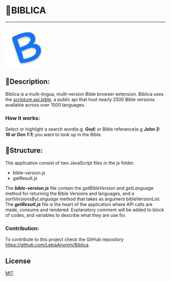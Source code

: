 

# 📙BIBLICA

---

![Prroduct Logo](/images/128.png)

## 📓Description: 
Biblica is a multi-lingua, multi-version Bible browser extension.  Biblica uses the [scripture.api.bible](https://scripture.api.bible/), a public api that host nearly 2500 Bible versions available across over 1500 languages.

### How it works:
Select or highlight a search word(e.g. ***God***) or Bible reference(e.g ***John 3: 16 or Gen 1:1***) you want to look up in the Bible.

## 📗Structure:
The application consist of two JavaScript files in the js folder.
- bible-version.js
- getResult.js

The ***bible-version.js*** file contain the *getBibleVersion* and *getLanguage* method for returning the Bible Versions and languages, and a *sortVersionsByLanguage* method that takes as argument bibleVersionList.
The ***getResult.js*** file is the heart of the application where API calls are made, consume and rendered. Explanatory comment will be added to block of codes, and variables to describe what they are use for.

### Contribution:
To contribute to this project check the GitHub repository <https://github.com/LekiaAnonim/Biblica>.

## License
[MIT](https://choosealicense.com/licenses/mit/)
